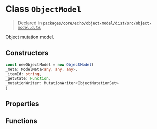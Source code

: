 # Class `ObjectModel`
> Declared in [`packages/core/echo/object-model/dist/src/object-model.d.ts`](undefined)

Object mutation model.

## Constructors
```ts
const newObjectModel = new ObjectModel(
_meta: ModelMeta<any, any, any>,
_itemId: string,
_getState: Function,
_mutationWriter: MutationWriter<ObjectMutationSet>
)
```

## Properties

## Functions
